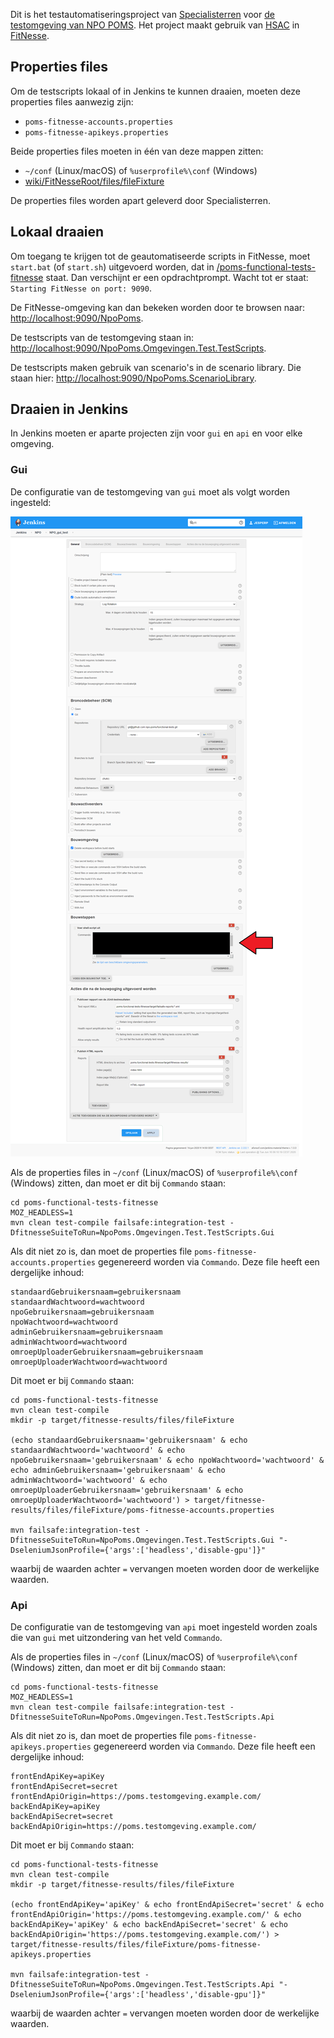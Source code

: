 Dit is het testautomatiseringsproject van [Specialisterren](https://www.specialisterren.nl/) voor [de testomgeving van NPO POMS](https://poms-test.omroep.nl/). Het project maakt gebruik van [HSAC](https://github.com/fhoeben/hsac-fitnesse-fixtures/) in [FitNesse](http://fitnesse.org/).

## Properties files

Om de testscripts lokaal of in Jenkins te kunnen draaien, moeten deze properties files aanwezig zijn:

  * `poms-fitnesse-accounts.properties`
  * `poms-fitnesse-apikeys.properties`
  
Beide properties files moeten in één van deze mappen zitten:

  * `~/conf` (Linux/macOS) of `%userprofile%\conf` (Windows)
  * [wiki/FitNesseRoot/files/fileFixture](wiki/FitNesseRoot/files/fileFixture)

De properties files worden apart geleverd door Specialisterren.

## Lokaal draaien

Om toegang te krijgen tot de geautomatiseerde scripts in FitNesse, moet `start.bat` (of `start.sh`) uitgevoerd worden, dat in [/poms-functional-tests-fitnesse](/poms-functional-tests-fitnesse) staat. Dan verschijnt er een opdrachtprompt. Wacht tot er staat: `Starting FitNesse on port: 9090`. 

De FitNesse-omgeving kan dan bekeken worden door te browsen naar: [http://localhost:9090/NpoPoms](http://localhost:9090/NpoPoms).

De testscripts van de testomgeving staan in: [http://localhost:9090/NpoPoms.Omgevingen.Test.TestScripts](http://localhost:9090/NpoPoms.Omgevingen.Test.TestScripts).

De testscripts maken gebruik van scenario's in de scenario library. Die staan hier: [http://localhost:9090/NpoPoms.ScenarioLibrary](http://localhost:9090/NpoPoms.ScenarioLibrary).

## Draaien in Jenkins

In Jenkins moeten er aparte projecten zijn voor `gui` en `api` en voor elke omgeving.

### Gui

De configuratie van de testomgeving van `gui` moet als volgt worden ingesteld:

![Npo-poms-api-jenkins-configuration](wiki/FitNesseRoot/files/images/Npo-poms-gui-jenkins-configuration.png)

Als de properties files in `~/conf` (Linux/macOS) of `%userprofile%\conf` (Windows) zitten, dan moet er dit bij `Commando` staan:
```
cd poms-functional-tests-fitnesse
MOZ_HEADLESS=1
mvn clean test-compile failsafe:integration-test -DfitnesseSuiteToRun=NpoPoms.Omgevingen.Test.TestScripts.Gui
```

Als dit niet zo is, dan moet de properties file `poms-fitnesse-accounts.properties` gegenereerd worden via `Commando`. Deze file heeft een dergelijke inhoud:
```
standaardGebruikersnaam=gebruikersnaam
standaardWachtwoord=wachtwoord
npoGebruikersnaam=gebruikersnaam
npoWachtwoord=wachtwoord
adminGebruikersnaam=gebruikersnaam
adminWachtwoord=wachtwoord
omroepUploaderGebruikersnaam=gebruikersnaam
omroepUploaderWachtwoord=wachtwoord
```

Dit moet er bij `Commando` staan:

```
cd poms-functional-tests-fitnesse
mvn clean test-compile
mkdir -p target/fitnesse-results/files/fileFixture

(echo standaardGebruikersnaam='gebruikersnaam' & echo standaardWachtwoord='wachtwoord' & echo npoGebruikersnaam='gebruikersnaam' & echo npoWachtwoord='wachtwoord' & echo adminGebruikersnaam='gebruikersnaam' & echo adminWachtwoord='wachtwoord' & echo omroepUploaderGebruikersnaam='gebruikersnaam' & echo omroepUploaderWachtwoord='wachtwoord') > target/fitnesse-results/files/fileFixture/poms-fitnesse-accounts.properties

mvn failsafe:integration-test -DfitnesseSuiteToRun=NpoPoms.Omgevingen.Test.TestScripts.Gui "-DseleniumJsonProfile={'args':['headless','disable-gpu']}"
```

waarbij de waarden achter `=` vervangen moeten worden door de werkelijke waarden.

### Api

De configuratie van de testomgeving van `api` moet ingesteld worden zoals die van `gui` met uitzondering van het veld `Commando`.

Als de properties files in `~/conf` (Linux/macOS) of `%userprofile%\conf` (Windows) zitten, dan moet er dit bij `Commando` staan:
```
cd poms-functional-tests-fitnesse
MOZ_HEADLESS=1
mvn clean test-compile failsafe:integration-test -DfitnesseSuiteToRun=NpoPoms.Omgevingen.Test.TestScripts.Api
```

Als dit niet zo is, dan moet de properties file `poms-fitnesse-apikeys.properties` gegenereerd worden via `Commando`. Deze file heeft een dergelijke inhoud:
```
frontEndApiKey=apiKey
frontEndApiSecret=secret
frontEndApiOrigin=https://poms.testomgeving.example.com/
backEndApiKey=apiKey
backEndApiSecret=secret
backEndApiOrigin=https://poms.testomgeving.example.com/
```

Dit moet er bij `Commando` staan:

```
cd poms-functional-tests-fitnesse
mvn clean test-compile
mkdir -p target/fitnesse-results/files/fileFixture

(echo frontEndApiKey='apiKey' & echo frontEndApiSecret='secret' & echo frontEndApiOrigin='https://poms.testomgeving.example.com/' & echo backEndApiKey='apiKey' & echo backEndApiSecret='secret' & echo backEndApiOrigin='https://poms.testomgeving.example.com/') > target/fitnesse-results/files/fileFixture/poms-fitnesse-apikeys.properties

mvn failsafe:integration-test -DfitnesseSuiteToRun=NpoPoms.Omgevingen.Test.TestScripts.Api "-DseleniumJsonProfile={'args':['headless','disable-gpu']}"
```

waarbij de waarden achter `=` vervangen moeten worden door de werkelijke waarden.
